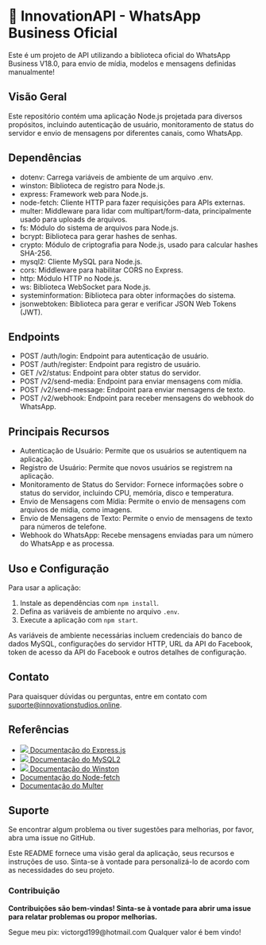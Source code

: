 <h1>🚀 InnovationAPI - WhatsApp Business Oficial</h1>

<p>Este é um projeto de API utilizando a biblioteca oficial do WhatsApp Business V18.0, para envio de mídia, modelos e mensagens definidas manualmente!</p>

<h2>Visão Geral</h2>

<p>Este repositório contém uma aplicação Node.js projetada para diversos propósitos, incluindo autenticação de usuário, monitoramento de status do servidor e envio de mensagens por diferentes canais, como WhatsApp.</p>

<h2>Dependências</h2>

<ul>
  <li>dotenv: Carrega variáveis de ambiente de um arquivo .env.</li>
  <li>winston: Biblioteca de registro para Node.js.</li>
  <li>express: Framework web para Node.js.</li>
  <li>node-fetch: Cliente HTTP para fazer requisições para APIs externas.</li>
  <li>multer: Middleware para lidar com multipart/form-data, principalmente usado para uploads de arquivos.</li>
  <li>fs: Módulo do sistema de arquivos para Node.js.</li>
  <li>bcrypt: Biblioteca para gerar hashes de senhas.</li>
  <li>crypto: Módulo de criptografia para Node.js, usado para calcular hashes SHA-256.</li>
  <li>mysql2: Cliente MySQL para Node.js.</li>
  <li>cors: Middleware para habilitar CORS no Express.</li>
  <li>http: Módulo HTTP no Node.js.</li>
  <li>ws: Biblioteca WebSocket para Node.js.</li>
  <li>systeminformation: Biblioteca para obter informações do sistema.</li>
  <li>jsonwebtoken: Biblioteca para gerar e verificar JSON Web Tokens (JWT).</li>
</ul>

<h2>Endpoints</h2>

<ul>
  <li>POST /auth/login: Endpoint para autenticação de usuário.</li>
  <li>POST /auth/register: Endpoint para registro de usuário.</li>
  <li>GET /v2/status: Endpoint para obter status do servidor.</li>
  <li>POST /v2/send-media: Endpoint para enviar mensagens com mídia.</li>
  <li>POST /v2/send-message: Endpoint para enviar mensagens de texto.</li>
  <li>POST /v2/webhook: Endpoint para receber mensagens do webhook do WhatsApp.</li>
</ul>

<h2>Principais Recursos</h2>

<ul>
  <li>Autenticação de Usuário: Permite que os usuários se autentiquem na aplicação.</li>
  <li>Registro de Usuário: Permite que novos usuários se registrem na aplicação.</li>
  <li>Monitoramento de Status do Servidor: Fornece informações sobre o status do servidor, incluindo CPU, memória, disco e temperatura.</li>
  <li>Envio de Mensagens com Mídia: Permite o envio de mensagens com arquivos de mídia, como imagens.</li>
  <li>Envio de Mensagens de Texto: Permite o envio de mensagens de texto para números de telefone.</li>
  <li>Webhook do WhatsApp: Recebe mensagens enviadas para um número do WhatsApp e as processa.</li>
</ul>

<h2>Uso e Configuração</h2>

<p>Para usar a aplicação:</p>

<ol>
  <li>Instale as dependências com <code>npm install</code>.</li>
  <li>Defina as variáveis de ambiente no arquivo <code>.env</code>.</li>
  <li>Execute a aplicação com <code>npm start</code>.</li>
</ol>

<p>As variáveis de ambiente necessárias incluem credenciais do banco de dados MySQL, configurações do servidor HTTP, URL da API do Facebook, token de acesso da API do Facebook e outros detalhes de configuração.</p>

<h2>Contato</h2>

<p>Para quaisquer dúvidas ou perguntas, entre em contato com <a href="mailto:project@example.com">suporte@innovationstudios.online</a>.</p>

<h2>Referências</h2>

<ul>
  <li><a href="https://expressjs.com/"><img src="https://img.icons8.com/color/24/000000/express.png"/> Documentação do Express.js</a></li>
  <li><a href="https://www.npmjs.com/package/mysql2"><img src="https://img.icons8.com/color/24/000000/mysql.png"/> Documentação do MySQL2</a></li>
  <li><a href="https://github.com/winstonjs/winston"><img src="https://img.icons8.com/color/24/000000/record.png"/> Documentação do Winston</a></li>
  <li><a href="https://www.npmjs.com/package/node-fetch">Documentação do Node-fetch</a></li>
  <li><a href="https://www.npmjs.com/package/multer">Documentação do Multer</a></li>
</ul>

<h2>Suporte</h2>

<p>Se encontrar algum problema ou tiver sugestões para melhorias, por favor, abra uma issue no GitHub.</p>

<p>Este README fornece uma visão geral da aplicação, seus recursos e instruções de uso. Sinta-se à vontade para personalizá-lo de acordo com as necessidades do seu projeto.</p>

<h3>Contribuição</h3>

<p><strong>Contribuições são bem-vindas! Sinta-se à vontade para abrir uma issue para relatar problemas ou propor melhorias.</strong></p>

<p>Segue meu pix: victorgd199@hotmail.com Qualquer valor é bem vindo!</p>
